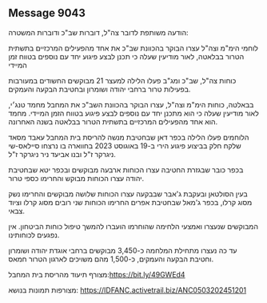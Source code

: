 ## Message 9043

הודעה משותפת לדובר צה"ל, דוברות שב"כ ודוברות המשטרה:

לוחמי הימ"מ וצה"ל עצרו הבוקר בהכוונת שב"כ את אחד מהפעילים המרכזיים בתשתית הטרור בבלאטה, לאור מודיעין שעלה כי תכנן לבצע פיגוע יחד עם נוספים בטווח זמן המיידי

כוחות צה"ל, שב"כ ומג"ב פעלו הלילה למעצר 21 מבוקשים החשודים במעורבות בפעילות טרור ברחבי יהודה ושומרון ובחטיבת הבקעה והעמקים.

בבאלטה, כוחות הימ"מ וצה"ל, עצרו הבוקר בהכוונת השב"כ את המחבל מחמד טנג׳י, לאור מודיעין שעלה כי הוא מתכנן יחד עם נוספים לבצע פיגוע בטווח הזמן המיידי. מחמד הוא אחד מהפעילים המרכזיים בתשתית הטרור בבלאטה בשנה האחרונה. 

הלוחמים פעלו הלילה בכפר דאן שבחטיבת מנשה להריסת בית המחבל עאבד מסאד שלקח חלק בביצוע פיגוע הירי ב-19 באוגוסט 2023 בחווארה בו נרצחו סיילאס-שי ניגרקר ז"ל ובנו אביעד ניר ניגרקר ז"ל.

בכפר כובר שבגזרת החטיבה עצרו הכוחות ארבעה מבוקשים ובכפר יטא שבחטיבת יהודה עצרו הכוחות מבוקש והחרימו כספי טרור. 

בעין הסולטאן ובעקבת ג'אבר שבבקעה עצרו הכוחות שלושה מבוקשים והחרימו נשק מסוג קרלו, בכפר ג'מאל שבחטיבת אפרים החרימו הכוחות שני רובים מסוג קרלו וציוד צבאי.

המבוקשים שנעצרו ואמצעי הלחימה שהוחרמו הועברו להמשך טיפול כוחות הביטחון. אין נפגעים לכוחותינו.

עד כה נעצרו מתחילת המלחמה כ-3,450 מבוקשים ברחבי אוגדת יהודה ושומרון וחטיבת הבקעה והעמקים, כ-1,500 מהם משויכים לארגון הטרור חמאס.

מצורף תיעוד מהריסת בית המחבל:https://bit.ly/49GWEd4

מצורפות תמונות בנושא: https://IDFANC.activetrail.biz/ANC0503202451201

